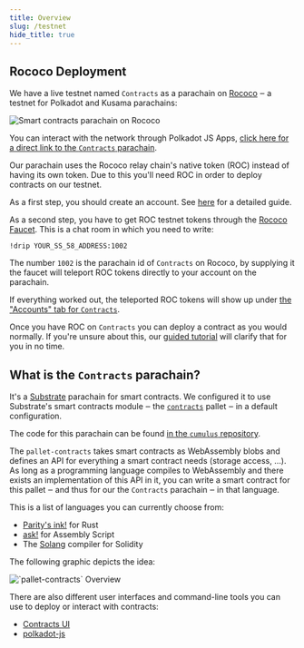 ```yaml
---
title: Overview
slug: /testnet
hide_title: true
---
```


## Rococo Deployment

We have a live testnet named `Contracts` as a parachain on [Rococo](https://wiki.polkadot.network/docs/build-pdk#rococo-testnet) ‒
a testnet for Polkadot and Kusama parachains:

<div class="schema">
    <img src="/img/contracts-on-polkadot-js.png" alt="Smart contracts parachain on Rococo" />
</div>

You can interact with the network through Polkadot JS Apps,
[click here for a direct link to the `Contracts` parachain](https://polkadot.js.org/apps/?rpc=wss%3A%2F%2Frococo-contracts-rpc.polkadot.io#/explorer).

Our parachain uses the Rococo relay chain's native token (ROC) instead of having its own token.
Due to this you'll need ROC in order to deploy contracts on our testnet.

As a first step, you should create an account. See [here](https://wiki.polkadot.network/docs/learn-account-generation)
for a detailed guide.

As a second step, you have to get ROC testnet tokens through the [Rococo Faucet](https://wiki.polkadot.network/docs/learn-DOT#getting-rococo-tokens).
This is a chat room in which you need to write:
```
!drip YOUR_SS_58_ADDRESS:1002
```
The number `1002` is the parachain id of `Contracts` on Rococo, by supplying it the faucet will teleport ROC
tokens directly to your account on the parachain.

If everything worked out, the teleported ROC tokens will show up under
[the "Accounts" tab for `Contracts`](https://polkadot.js.org/apps/?rpc=wss%3A%2F%2Frococo-contracts-rpc.polkadot.io#/accounts).

Once you have ROC on `Contracts` you can deploy a contract as you would normally.
If you're unsure about this, our [guided tutorial](https://docs.substrate.io/tutorials/v3/ink-workshop/pt1/)
will clarify that for you in no time.


## What is the `Contracts` parachain?

It's a [Substrate](https://github.com/paritytech/substrate)
parachain for smart contracts.
We configured it to use Substrate's smart contracts module ‒ the
[`contracts`](https://github.com/paritytech/substrate/tree/master/frame/contracts) pallet ‒ in
a default configuration.

The code for this parachain can be found [in the `cumulus` repository](https://github.com/paritytech/cumulus/tree/master/parachains/runtimes/contracts/contracts-rococo).

The `pallet-contracts` takes smart contracts as WebAssembly blobs and defines an API
for everything a smart contract needs (storage access, …).
As long as a programming language compiles to WebAssembly and there exists an implementation
of this API in it, you can write a smart contract for this pallet ‒ and thus for our the `Contracts`
parachain ‒ in that language.

This is a list of languages you can currently choose from:

* [Parity's ink!](https://github.com/paritytech/ink) for Rust
* [ask!](https://github.com/patractlabs/ask) for Assembly Script
* The [Solang](https://github.com/hyperledger-labs/solang) compiler for Solidity

The following graphic depicts the idea:

<div class="schema">
    <img src="/img/pallet-contracts-overview.svg" alt="`pallet-contracts` Overview" />
</div>

There are also different user interfaces and command-line tools you can use to deploy
or interact with contracts:

* [Contracts UI](https://contracts-ui.substrate.io/)
* [polkadot-js](https://polkadot.js.org/apps/)
